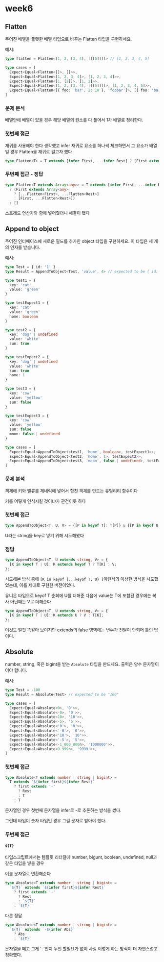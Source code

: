 # week6

## Flatten

주어진 배열을 플랫한 배열 타입으로 바꾸는 Flatten 타입을 구현하세요.

예시:

```ts
type flatten = Flatten<[1, 2, [3, 4], [[[5]]]]> // [1, 2, 3, 4, 5]
```

```ts
type cases = [
  Expect<Equal<Flatten<[]>, []>>,
  Expect<Equal<Flatten<[1, 2, 3, 4]>, [1, 2, 3, 4]>>,
  Expect<Equal<Flatten<[1, [2]]>, [1, 2]>>,
  Expect<Equal<Flatten<[1, 2, [3, 4], [[[5]]]]>, [1, 2, 3, 4, 5]>>,
  Expect<Equal<Flatten<[{ foo: 'bar', 2: 10 }, 'foobar']>, [{ foo: 'bar', 2: 10 }, 'foobar']>>,
]
```



### 문제 분석

배열안에 배열이 있을 경우 해당 배열의 원소를 다 풀어서 1차 배열로 정리한다.



### 첫번째 접근

재귀를 사용해야 한다 생각했고 infer 재귀로 요소를 하나씩 체크하면서 그 요소가 배열일 경우 Flatten을 재귀로 걸고자 했다

```ts
type Flatten<T> = T extends [infer First, ...infer Rest] ? [First extends Array<any> ? Flatten<First>: First, ...Flatten<Rest>] : []
```



### 두번째 접근 - 정답

```ts
type Flatten<T extends Array<any>> = T extends [infer First, ...infer Rest] 
  ? (First extends Array<any> 
    ? [...Flatten<First>, ...Flatten<Rest>]
    : [First, ...Flatten<Rest>]) 
  : []
```

스프레드 연산자와 함께 넣어줬더니 해결이 됐다



## Append to object

주어진 인터페이스에 새로운 필드를 추가한 object 타입을 구현하세요. 이 타입은 세 개의 인자를 받습니다.

예시:

```ts
type Test = { id: '1' }
type Result = AppendToObject<Test, 'value', 4> // expected to be { id: '1', value: 4 }
```

```ts
type test1 = {
  key: 'cat'
  value: 'green'
}

type testExpect1 = {
  key: 'cat'
  value: 'green'
  home: boolean
}

type test2 = {
  key: 'dog' | undefined
  value: 'white'
  sun: true
}

type testExpect2 = {
  key: 'dog' | undefined
  value: 'white'
  sun: true
  home: 1
}

type test3 = {
  key: 'cow'
  value: 'yellow'
  sun: false
}

type testExpect3 = {
  key: 'cow'
  value: 'yellow'
  sun: false
  moon: false | undefined
}

type cases = [
  Expect<Equal<AppendToObject<test1, 'home', boolean>, testExpect1>>,
  Expect<Equal<AppendToObject<test2, 'home', 1>, testExpect2>>,
  Expect<Equal<AppendToObject<test3, 'moon', false | undefined>, testExpect3>>,
]

```

### 문제 분석

객체에 키와 벨류를 제네릭에 넣어서 합친 객체를 만드는 유틸리티 함수이다

키를 어떻게 인식시킬 것이냐가 관건이듯 하다



### 첫번째 접근

```ts
type AppendToObject<T, U, V> = {[P in keyof T]: T[P]} & {[P in keyof U as P extends U ? P : never]: V}
```

U라는 string을 key로 넣기 위해 시도해봤다



### 정답

```ts
type AppendToObject<T, U extends string, V> = {
  [K in keyof T | U]: K extends keyof T ? T[K] : V;
};
```

시도해본 방식 중에 `[K in keyof {...keyof T, U} ]`이런식의 이상한 방식을 시도했었는데, 이를 제대로 구현한 버전이었다.

유니온 타입으로 keyof T 순회에 U를 더해준 다음에 value는 T에 포함된 경우에는 복사 아닌때는 V로 더해준다

```ts
type AppendToObject<T, U extends string, V> = {
  [K in keyof T | U]: K extends U ? V : T[K];
};
```

이것도 얼핏 똑같아 보이지만 extends의 false 영역에는 변수가 전달이 안되어 틀린 답이다.



## Absolute

number, string, 혹은 bigint을 받는 `Absolute` 타입을 만드세요. 출력은 양수 문자열이어야 합니다.

예시:

```ts
type Test = -100
type Result = Absolute<Test> // expected to be "100"
```

```ts
type cases = [
  Expect<Equal<Absolute<0>, '0'>>,
  Expect<Equal<Absolute<-0>, '0'>>,
  Expect<Equal<Absolute<10>, '10'>>,
  Expect<Equal<Absolute<-5>, '5'>>,
  Expect<Equal<Absolute<'0'>, '0'>>,
  Expect<Equal<Absolute<'-0'>, '0'>>,
  Expect<Equal<Absolute<'10'>, '10'>>,
  Expect<Equal<Absolute<'-5'>, '5'>>,
  Expect<Equal<Absolute<-1_000_000n>, '1000000'>>,
  Expect<Equal<Absolute<9_999n>, '9999'>>,
]
```



### 첫번째 접근

```ts
type Absolute<T extends number | string | bigint> = 
  T extends `${infer first}${infer Rest}` 
    ? first extends '-' 
      ? Rest 
      : T 
    : T
```

문자열인 경우 첫번째 문자열을 infer로 -로 추론하는 방식을 썼다.

그런데 타입이 숫자 타입인 경우 그걸 문자로 받아야 했다.



### 두번째 접근

#### `${T}` 

타입스크립트에서는 템플릿 리터럴에 number, bigunt, boolean, undefined, null과 같은 타입을 넣을 경우

이를 문자열로 변환해준다



```ts
type Absolute<T extends number | string | bigint> = 
  `${T}` extends `${infer first}${infer Rest}` 
    ? first extends '-' 
      ? Rest 
      : `${T}` 
    : `${T}`
```



다른 정답	

```ts
type Absolute<T extends number | string | bigint> = 
  `${T}` extends `-${infer Abs}` 
    ? Abs 
    : `${T}`
```

문자열을 떼고 그게 '-'인지 두번 할필요가 없이 사실 이렇게 하는 방식이 더 자연스럽고 정확했다.

